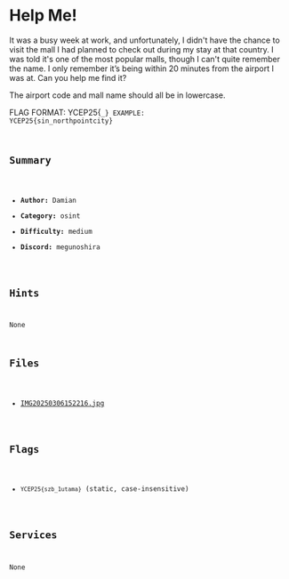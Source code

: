 
# Help Me!
It was a busy week at work, and unfortunately, I didn't have the chance to visit the mall I had planned to check out during my stay at that country. I was told it's one of the most popular malls, though I can't quite remember the name. I only remember it’s being within 20 minutes from the airport I was at. Can you help me find it?

The airport code and mall name should all be in lowercase.

FLAG FORMAT: YCEP25{<CODE OF THE AIRPORT>_<MALLNAME>}
EXAMPLE: YCEP25{sin_northpointcity}


## Summary
- **Author:** Damian
- **Category:** osint
- **Difficulty:** medium
- **Discord:** megunoshira

## Hints
None

## Files
- [IMG20250306152216.jpg](<dist/IMG20250306152216.jpg>)

## Flags
- `YCEP25{szb_1utama}` (static, case-insensitive)

## Services
None
